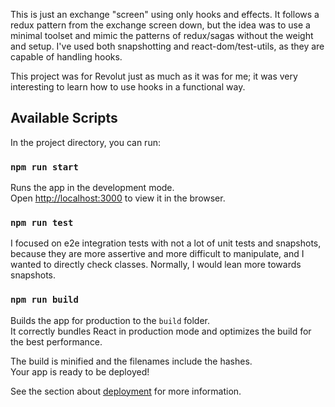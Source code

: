 This is just an exchange "screen" using only hooks and effects. It follows a redux pattern from the exchange screen down, but the idea was to use a minimal toolset and mimic the patterns of redux/sagas without the weight and setup. I've used both snapshotting and react-dom/test-utils, as they are capable of handling hooks.

This project was for Revolut just as much as it was for me; it was very interesting to learn how to use hooks in a functional way.

## Available Scripts

In the project directory, you can run:

### `npm run start`

Runs the app in the development mode.<br />
Open [http://localhost:3000](http://localhost:3000) to view it in the browser.


### `npm run test`

I focused on e2e integration tests with not a lot of unit tests and snapshots, because they are more assertive and more difficult to manipulate, and I wanted to directly check classes. Normally, I would lean more towards snapshots.

### `npm run build`

Builds the app for production to the `build` folder.<br />
It correctly bundles React in production mode and optimizes the build for the best performance.

The build is minified and the filenames include the hashes.<br />
Your app is ready to be deployed!

See the section about [deployment](https://facebook.github.io/create-react-app/docs/deployment) for more information.
